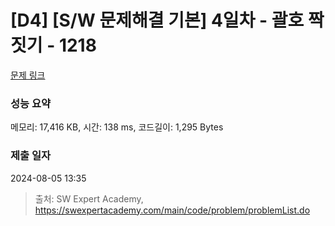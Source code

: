 # [D4] [S/W 문제해결 기본] 4일차 - 괄호 짝짓기 - 1218 

[문제 링크](https://swexpertacademy.com/main/code/problem/problemDetail.do?contestProbId=AV14eWb6AAkCFAYD) 

### 성능 요약

메모리: 17,416 KB, 시간: 138 ms, 코드길이: 1,295 Bytes

### 제출 일자

2024-08-05 13:35



> 출처: SW Expert Academy, https://swexpertacademy.com/main/code/problem/problemList.do